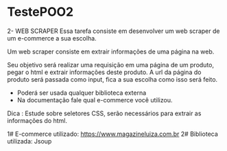 # TestePOO2

2- WEB SCRAPER
Essa tarefa consiste em desenvolver um web scraper de um e-commerce a sua
escolha.

Um web scraper consiste em extrair informações de uma página na web.

Seu objetivo será realizar uma requisição em uma página de um produto, pegar o
html e extrair informações deste produto. A url da página do produto será passada
como input, fica a sua escolha como isso será feito.

- Poderá ser usada qualquer biblioteca externa
- Na documentação fale qual e-commerce você utilizou.

Dica : Estude sobre seletores CSS, serão necessários para extrair as informações
do html.

1# E-commerce utilizado: https://www.magazineluiza.com.br
2# Biblioteca utilizada: Jsoup